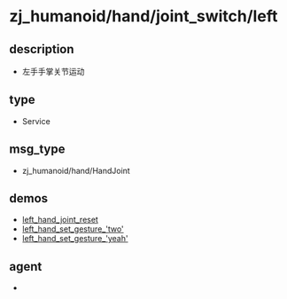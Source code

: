 ﻿
# zj_humanoid/hand/joint_switch/left

## description
- 左手手掌关节运动


## type
- Service

## msg_type
- zj_humanoid/hand/HandJoint

## demos
- [left_hand_joint_reset](./left_hand_joint_reset.yaml)
- [left_hand_set_gesture_'two'](./left_hand_set_gesture_'two'.yaml)
- [left_hand_set_gesture_'yeah'](./left_hand_set_gesture_'yeah'.yaml)


## agent
- 


